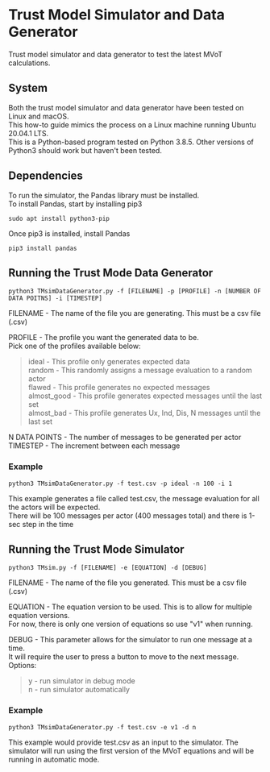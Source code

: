 # Trust Model Simulator and Data Generator 
Trust model simulator and data generator to test the latest MVoT calculations.

## System
Both the trust model simulator and data generator have been tested on Linux and macOS.<br />
This how-to guide mimics the process on a Linux machine running Ubuntu 20.04.1 LTS.<br />
This is a Python-based program tested on Python 3.8.5. Other versions of Python3 should 
work but haven't been tested.

## Dependencies 
To run the simulator, the Pandas library must be installed. <br />
To install Pandas, start by installing pip3
````
sudo apt install python3-pip
````

Once pip3 is installed, install Pandas

````
pip3 install pandas
````

## Running the Trust Mode Data Generator
````
python3 TMsimDataGenerator.py -f [FILENAME] -p [PROFILE] -n [NUMBER OF DATA POITNS] -i [TIMESTEP]
````
FILENAME - The name of the file you are generating. This must be a csv file (.csv) <br />

PROFILE - The profile you want the generated data to be.  <br />
Pick one of the profiles available below: <br />
> ideal - This profile only generates expected data<br />
> random - This randomly assigns a message evaluation to a random actor <br />
> flawed - This profile generates no expected messages<br />
> almost_good - This profile generates expected messages until the last set <br />
> almost_bad - This profile generates Ux, Ind, Dis, N messages until the last set<br />

N DATA POINTS - The number of messages to be generated per actor <br />
TIMESTEP - The increment between each message 

### Example 
````
python3 TMsimDataGenerator.py -f test.csv -p ideal -n 100 -i 1
````
This example generates a file called test.csv, the message evaluation for all the actors will be expected. <br />
There will be 100 messages per actor (400 messages total) and there is 1-sec step in the time

## Running the Trust Mode Simulator
````
python3 TMsim.py -f [FILENAME] -e [EQUATION] -d [DEBUG]
````
FILENAME -  The name of the file you generated. This must be a csv file (.csv)<br />

EQUATION -  The equation version to be used. This is to allow for multiple equation versions. <br />
            For now, there is only one version of equations so use "v1" when running. <br />

DEBUG    -  This parameter allows for the simulator to run one message at a time. <br />
            It will require the user to press a button to move to the next message. <br />
            Options:<br />
> y   - run simulator in debug mode <br />
> n   - run simulator automatically

### Example 
````
python3 TMsimDataGenerator.py -f test.csv -e v1 -d n
````
This example would provide test.csv as an input to the simulator. The simulator will run using the first
version of the MVoT equations and will be running in automatic mode.
